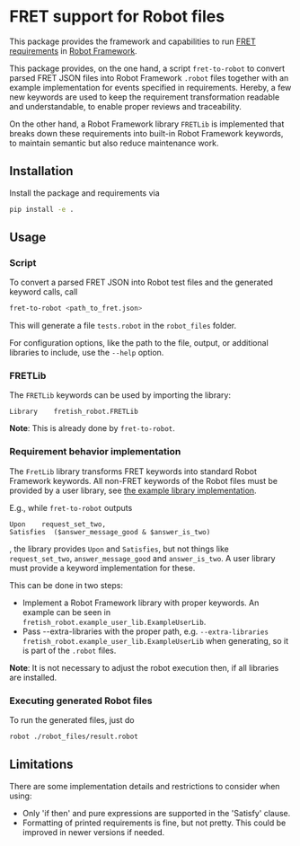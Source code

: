 # FRET support for Robot files

This package provides the framework and capabilities to run [FRET requirements](https://github.com/NASA-SW-VnV/fret)
in [Robot Framework](https://robotframework.org/).

This package provides, on the one hand, a script `fret-to-robot` to convert parsed FRET JSON files into Robot
Framework `.robot` files together with an example implementation for events specified in requirements.
Hereby, a few new keywords are used to keep the requirement transformation readable and understandable, to
enable proper reviews and traceability.

On the other hand, a Robot Framework library ``FRETLib`` is implemented that breaks down these requirements
into built-in Robot Framework keywords, to maintain semantic but also reduce maintenance work.

## Installation

Install the package and requirements via

```sh
pip install -e .
```

## Usage

### Script

To convert a parsed FRET JSON into Robot test files and the generated keyword calls, call

```sh
fret-to-robot <path_to_fret.json>
```

This will generate a file ``tests.robot`` in the `robot_files` folder.

For configuration options, like the path to the file, output, or additional libraries to include,
use the ``--help`` option.

### FRETLib

The ``FRETLib`` keywords can be used by importing the library:

```robot
Library    fretish_robot.FRETLib
```

**Note**: This is already done by ``fret-to-robot``.

### Requirement behavior implementation

The ``FretLib`` library transforms FRET keywords into standard
Robot Framework keywords. All non-FRET keywords of the Robot files must be
provided by a user library, see [the example library implementation](src/fretish_robot/example_user_lib/).

E.g., while `fret-to-robot` outputs

```robot
Upon    request_set_two,
Satisfies  ($answer_message_good & $answer_is_two)
```

, the library provides `Upon` and `Satisfies`, but not things like
`request_set_two`, `answer_message_good` and `answer_is_two`.
A user library must provide a keyword implementation for these.

This can be done in two steps:

* Implement a Robot Framework library with proper keywords. An example can be seen in
`fretish_robot.example_user_lib.ExampleUserLib`.
* Pass --extra-libraries with the proper path, e.g. ``--extra-libraries  fretish_robot.example_user_lib.ExampleUserLib``
  when generating, so it is part of the `.robot` files.

**Note**: It is not necessary to adjust the robot execution then, if all libraries are installed.

### Executing generated Robot files

To run the generated files, just do

```sh
robot ./robot_files/result.robot
```

## Limitations

There are some implementation details and restrictions to consider when using:

* Only 'if then' and pure expressions are supported in the 'Satisfy' clause.
* Formatting of printed requirements is fine, but not pretty. This could be improved in newer versions if needed.
